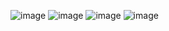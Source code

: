 ![image](https://github.com/lyuben1337/WaterDispenser/assets/114613085/5e474a00-cac7-42e3-bfb7-22f6b62894cc)
![image](https://github.com/lyuben1337/WaterDispenser/assets/114613085/3124b586-ea22-45fd-96f9-715f7c9ba9b7)
![image](https://github.com/lyuben1337/WaterDispenser/assets/114613085/eb8a5501-12ca-484c-95fb-d2839d897a70)
![image](https://github.com/lyuben1337/WaterDispenser/assets/114613085/7dc1bb3a-2ffc-401f-b77a-304c558f0b7f)
